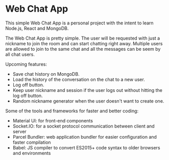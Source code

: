 # Web Chat App 

This simple Web Chat App is a personal project with the intent to learn Node.js, React and MongoDB.

The Web Chat App is pretty simple. The user will be requested with just a nickname to join the room and can start chatting right away.
Multiple users are allowed to join to the same chat and all the messages can be seem by all chat users.


Upcoming features:
- Save chat history on MongoDB.
- Load the history of the conversation on the chat to a new user.
- Log off button.
- Keep user nickname and session if the user logs out without hitting the log off button.
- Random nickname generator when the user doesn't want to create one.

Some of the tools and frameworks for faster and better coding:

- Material UI: for front-end components
- Socket.IO: for a socket protocol communication between client and server
- Parcel Bundler: web application bundler for easier configuration and faster compilation
- Babel: JS compiler to convert ES2015+ code syntax to older browsers and environments

